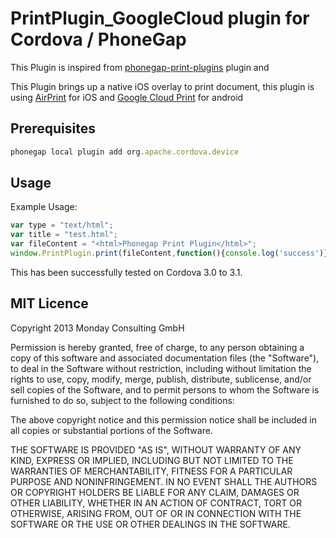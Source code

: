 PrintPlugin_GoogleCloud plugin for Cordova / PhoneGap
======================================================

This Plugin is inspired from [phonegap-print-plugins](https://github.com/collinforrester/PhonegapPrintPlugin) plugin and 

This Plugin brings up a native iOS overlay to print document, this plugin is using [AirPrint](http://en.wikipedia.org/wiki/AirPrint) for iOS and [Google Cloud Print](http://www.google.com/landing/cloudprint/) for android

## Prerequisites
```js
phonegap local plugin add org.apache.cordova.device
```


## Usage

Example Usage: 

```js
var type = "text/html";
var title = "test.html";
var fileContent = "<html>Phonegap Print Plugin</html>";
window.PrintPlugin.print(fileContent,function(){console.log('success')},function(){console.log('fail')},"",type,title);
```

This has been successfully tested on Cordova 3.0 to 3.1.

## MIT Licence

Copyright 2013 Monday Consulting GmbH

Permission is hereby granted, free of charge, to any person obtaining
a copy of this software and associated documentation files (the
"Software"), to deal in the Software without restriction, including
without limitation the rights to use, copy, modify, merge, publish,
distribute, sublicense, and/or sell copies of the Software, and to
permit persons to whom the Software is furnished to do so, subject to
the following conditions:

The above copyright notice and this permission notice shall be
included in all copies or substantial portions of the Software.

THE SOFTWARE IS PROVIDED "AS IS", WITHOUT WARRANTY OF ANY KIND,
EXPRESS OR IMPLIED, INCLUDING BUT NOT LIMITED TO THE WARRANTIES OF
MERCHANTABILITY, FITNESS FOR A PARTICULAR PURPOSE AND
NONINFRINGEMENT. IN NO EVENT SHALL THE AUTHORS OR COPYRIGHT HOLDERS BE
LIABLE FOR ANY CLAIM, DAMAGES OR OTHER LIABILITY, WHETHER IN AN ACTION
OF CONTRACT, TORT OR OTHERWISE, ARISING FROM, OUT OF OR IN CONNECTION
WITH THE SOFTWARE OR THE USE OR OTHER DEALINGS IN THE SOFTWARE.
